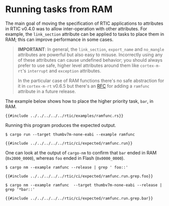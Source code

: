 # Running tasks from RAM

The main goal of moving the specification of RTIC applications to attributes in RTIC v0.4.0 was to allow inter-operation with other attributes. For example, the `link_section` attribute can be applied to tasks to place them in RAM; this can
improve performance in some cases.

> **IMPORTANT**: In general, the `link_section`, `export_name` and `no_mangle` attributes are powerful but also easy to misuse. Incorrectly using any of these attributes can cause undefined behavior; you should always prefer to use safe, higher level attributes around them like `cortex-m-rt`'s `interrupt` and `exception` attributes.
>
> In the particular case of RAM functions there's no safe abstraction for it in `cortex-m-rt` v0.6.5 but there's an [RFC] for adding a `ramfunc` attribute in a future release.

[RFC]: https://github.com/rust-embedded/cortex-m-rt/pull/100

The example below shows how to place the higher priority task, `bar`, in RAM.

``` rust,noplayground
{{#include ../../../../../rtic/examples/ramfunc.rs}}
```

Running this program produces the expected output.

``` console
$ cargo run --target thumbv7m-none-eabi --example ramfunc
```

``` console
{{#include ../../../../../rtic/ci/expected/ramfunc.run}}
```

One can look at the output of `cargo-nm` to confirm that `bar` ended in RAM
(`0x2000_0000`), whereas `foo` ended in Flash (`0x0000_0000`).

``` console
$ cargo nm --example ramfunc --release | grep ' foo::'
```

``` console
{{#include ../../../../../rtic/ci/expected/ramfunc.run.grep.foo}}
```

``` console
$ cargo nm --example ramfunc  --target thumbv7m-none-eabi --release | grep '*bar::'
```

``` console
{{#include ../../../../../rtic/ci/expected/ramfunc.run.grep.bar}}
```
